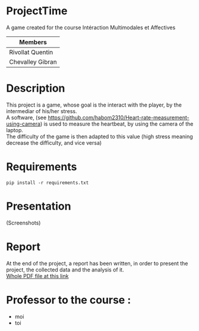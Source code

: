 # ProjectTime
A game created for the course Intéraction Multimodales et Affectives

|Members|
|-------|
|Rivollat Quentin|
|Chevalley Gibran|


# Description
This project is a game, whose goal is the interact with the player, by the intermediar of his/her stress.  
A software, (see https://github.com/habom2310/Heart-rate-measurement-using-camera) is used to measure the heartbeat, by using the camera of the laptop.  
The difficulty of the game is then adapted to this value (high stress meaning decrease the difficulty, and vice versa)  

# Requirements
```pip install -r requirements.txt```

# Presentation
(Screenshots)

# Report
At the end of the project, a report has been written, in order to present the project, the collected data and the analysis of it.   
[Whole PDF file at this link](https://github.com/LunarX/ProjectTime/blob/master/Documents/Rapport.pdf)

# Professor to the course :
* moi  
* toi

